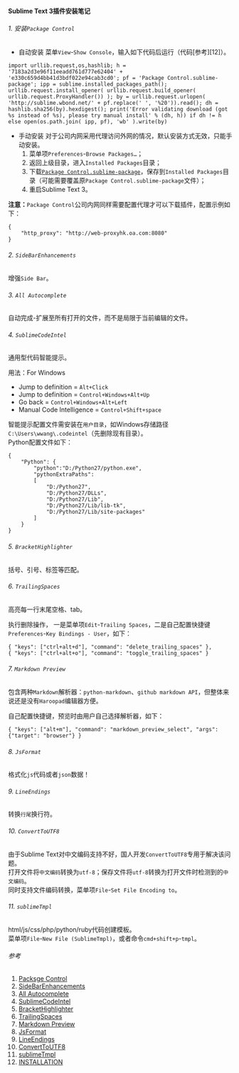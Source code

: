 #### Sublime Text 3插件安装笔记

###### 1. 安装`Package Control`
* 自动安装
菜单`View`-`Show Console`，输入如下代码后运行（代码[参考][12]）。  
```
import urllib.request,os,hashlib; h = '7183a2d3e96f11eeadd761d777e62404' + 'e330c659d4bb41d3bdf022e94cab3cd0'; pf = 'Package Control.sublime-package'; ipp = sublime.installed_packages_path(); urllib.request.install_opener( urllib.request.build_opener( urllib.request.ProxyHandler()) ); by = urllib.request.urlopen( 'http://sublime.wbond.net/' + pf.replace(' ', '%20')).read(); dh = hashlib.sha256(by).hexdigest(); print('Error validating download (got %s instead of %s), please try manual install' % (dh, h)) if dh != h else open(os.path.join( ipp, pf), 'wb' ).write(by)
```
  
* 手动安装
对于公司内网采用代理访问外网的情况，默认安装方式无效，只能手动安装。  
  1. 菜单项`Preferences`-`Browse Packages…`；  
  2. 返回上级目录，进入`Installed Packages`目录；  
  3. 下载[`Package Control.sublime-package`](https://sublime.wbond.net/Package%20Control.sublime-package)，保存到`Installed Packages`目录（可能需要覆盖原`Package Control.sublime-package`文件）；  
  4. 重启Sublime Text 3。  
  
**注意：**`Package Control`公司内网同样需要配置代理才可以下载插件，配置示例如下：
```
{
	"http_proxy": "http://web-proxyhk.oa.com:8080"
}

```
  
###### 2. `SideBarEnhancements`
增强`Side Bar`。  
  
###### 3. `All Autocomplete`
自动完成-扩展至所有打开的文件，而不是局限于当前编辑的文件。  
  
###### 4. `SublimeCodeIntel`
通用型代码智能提示。  
  
用法：For Windows  
* Jump to definition = ``Alt+Click``  
* Jump to definition = ``Control+Windows+Alt+Up``  
* Go back = ``Control+Windows+Alt+Left``  
* Manual Code Intelligence = ``Control+Shift+space``  
  
智能提示配置文件需安装在`用户目录`，如Windows存储路径`C:\Users\wwang\.codeintel`（先删除现有目录）。  
Python配置文件如下：  
```
{
	"Python": {
 		"python":"D:/Python27/python.exe",
 		"pythonExtraPaths":
 		[
 			"D:/Python27",
 			"D:/Python27/DLLs",
 			"D:/Python27/Lib",
 			"D:/Python27/Lib/lib-tk",
 			"D:/Python27/Lib/site-packages"
		]
	}
}
```
  
###### 5. `BracketHighlighter`
括号、引号、标签等匹配。  
  
###### 6. `TrailingSpaces`
高亮每一行末尾空格、tab。  
  
执行删除操作， 一是菜单项`Edit`-`Trailing Spaces`，二是自己配置快捷键`Preferences`-`Key Bindings - User`，如下：  
```
{ "keys": ["ctrl+alt+d"], "command": "delete_trailing_spaces" },
{ "keys": ["ctrl+alt+o"], "command": "toggle_trailing_spaces" }

```
  
###### 7. `Markdown Preview`
包含两种`Markdown`解析器：`python-markdown`、`github markdown API`，但整体来说还是没有`Haroopad`编辑器方便。  
  
自己配置快捷键，预览时由用户自己选择解析器，如下：  
```
{ "keys": ["alt+m"], "command": "markdown_preview_select", "args": {"target": "browser"} }
```
  
###### 8. `JsFormat`
格式化`js`代码或者`json`数据！  
  
###### 9. `LineEndings`
转换`行尾`换行符。  
  
###### 10. `ConvertToUTF8`
由于Sublime Text对中文编码支持不好，国人开发`ConvertToUTF8`专用于解决该问题。  
打开文件将`中文编码`转换为`utf-8`；保存文件将`utf-8`转换为打开文件时检测到的`中文编码`。  
同时支持文件编码转换，菜单项`File`-`Set File Encoding to`。  
  
###### 11. `sublimeTmpl`
html/js/css/php/python/ruby代码创建模板。  
菜单项`File`-`New File (SublimeTmpl)`，或者命令`cmd+shift+p`-`tmpl`。  

###### 参考
1. [Packsge Control](https://sublime.wbond.net/)
2. [SideBarEnhancements](https://github.com/titoBouzout/SideBarEnhancements)
3. [All Autocomplete](https://github.com/alienhard/SublimeAllAutocomplete)
4. [SublimeCodeIntel](http://sublimecodeintel.github.io/SublimeCodeIntel/)
5. [BracketHighlighter](https://github.com/facelessuser/BracketHighlighter)
6. [TrailingSpaces](https://github.com/SublimeText/TrailingSpaces)
7. [Markdown Preview](https://github.com/revolunet/sublimetext-markdown-preview)
8. [JsFormat](https://github.com/jdc0589/JsFormat)
9. [LineEndings](https://github.com/SublimeText/LineEndings)
10. [ConvertToUTF8](https://github.com/seanliang/ConvertToUTF8)
11. [sublimeTmpl](https://github.com/kairyou/sublimeTmpl)
12. [INSTALLATION](https://sublime.wbond.net/installation)
